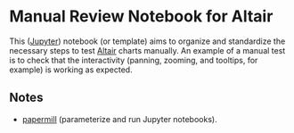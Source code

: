 # Manual Review Notebook for Altair

This ([Jupyter](https://jupyter.org/)) notebook (or template) aims to organize and standardize the necessary steps to test [Altair](https://altair-viz.github.io/) charts manually. An example of a manual test is to check that the interactivity (panning, zooming, and tooltips, for example) is working as expected.

## Notes

- [papermill](https://papermill.readthedocs.io/en/latest/) (parameterize and run Jupyter notebooks).
